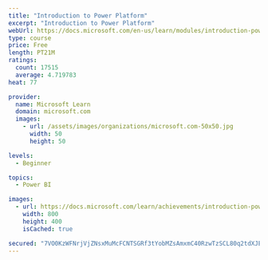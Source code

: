 ```yaml
---
title: "Introduction to Power Platform"
excerpt: "Introduction to Power Platform"
webUrl: https://docs.microsoft.com/en-us/learn/modules/introduction-power-platform/
type: course
price: Free
length: PT21M
ratings:
  count: 17515
  average: 4.719783
heat: 77

provider:
  name: Microsoft Learn
  domain: microsoft.com
  images:
    - url: /assets/images/organizations/microsoft.com-50x50.jpg
      width: 50
      height: 50

levels:
  - Beginner

topics:
  - Power BI

images:
  - url: https://docs.microsoft.com/learn/achievements/introduction-power-platform-social.png
    width: 800
    height: 400
    isCached: true

secured: "7VO0KzWFNrjVjZNsxMuMcFCNTSGRf3tYobMZsAmxmC40RzwTzSCL80q2tdXJEcXtCn347T7u3hI5uLemW8qMxHJwGvYiGLa1br8x/TQGE9rNVUpR8+uT3KnsGwWXuTi+lX9pmu6ae4KJhW+IfHYL5+29xFHHZk1ZdjkKxyibXVbmHUa7xiFet7E55hlK/Kq7DvrgH/qLSqDrkBgin63AeM/ZiLpudy2RAo3SYsFYmg2BnW0ownEDN8eJLq/mc+TgZaS/3i2sLxQIGaNdJTr2/pziAuWrJX3aozU3XARptlboKeyGkSHg+X7MUldTCa1MxBPCebQaZNeXgVw0dnbd8PeFOzkUwxI/QzAaWW/OwOfh7eY8W6q55GXg9LikR97wqqsIUo9jd1Zg5oU4ft8qbH/MZAQj5DNnShgp6EjA0jWHzCIuNL2SRuNTHFqD2rqT;z/Byw9kX2o9xPBqFwP1mLQ=="
---
```


